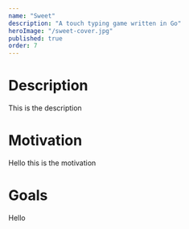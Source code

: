 ```yaml
---
name: "Sweet"
description: "A touch typing game written in Go"
heroImage: "/sweet-cover.jpg"
published: true
order: 7
---
```


# Description

This is the description

# Motivation

Hello this is the motivation

# Goals

Hello
